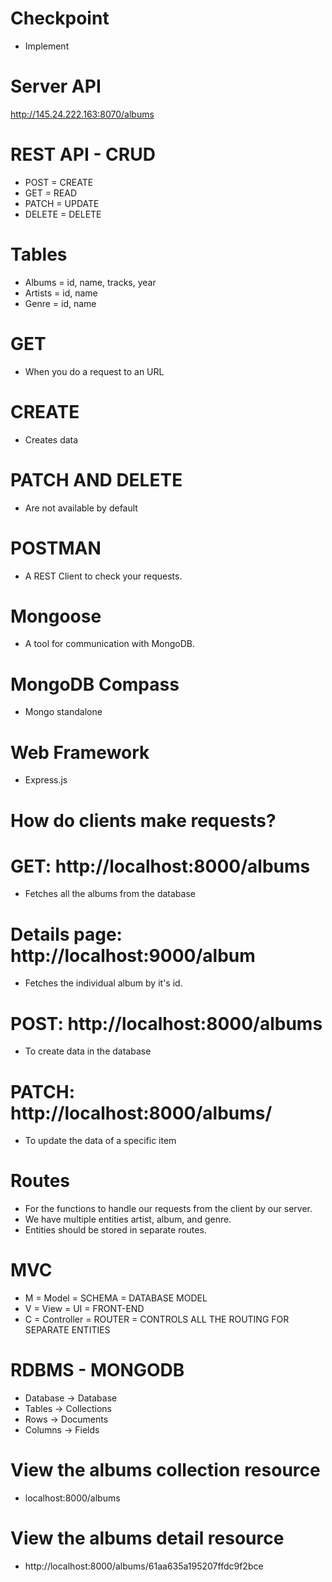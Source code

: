 # Checkpoint

- Implement

# Server API

http://145.24.222.163:8070/albums

# REST API - CRUD

- POST = CREATE
- GET = READ
- PATCH = UPDATE
- DELETE = DELETE

# Tables

- Albums = id, name, tracks, year
- Artists = id, name
- Genre = id, name

# GET

- When you do a request to an URL

# CREATE

- Creates data

# PATCH AND DELETE

- Are not available by default

# POSTMAN

- A REST Client to check your requests.

# Mongoose

- A tool for communication with MongoDB.

# MongoDB Compass

- Mongo standalone

# Web Framework

- Express.js

# How do clients make requests?

# GET: http://localhost:8000/albums

- Fetches all the albums from the database

# Details page: http://localhost:9000/album<id>

- Fetches the individual album by it's id.

# POST: http://localhost:8000/albums

- To create data in the database

# PATCH: http://localhost:8000/albums/<id>

- To update the data of a specific item

# Routes

- For the functions to handle our requests from the client by our server.
- We have multiple entities artist, album, and genre.
- Entities should be stored in separate routes.

# MVC

- M = Model = SCHEMA = DATABASE MODEL
- V = View = UI = FRONT-END
- C = Controller = ROUTER = CONTROLS ALL THE ROUTING FOR SEPARATE ENTITIES

# RDBMS - MONGODB

- Database -> Database
- Tables -> Collections
- Rows -> Documents
- Columns -> Fields

# View the albums collection resource

- localhost:8000/albums

# View the albums detail resource

- http://localhost:8000/albums/61aa635a195207ffdc9f2bce
